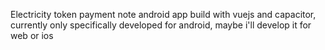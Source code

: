 Electricity token payment note android app build with vuejs and capacitor, currently only specifically developed for android, maybe i'll develop it for web or ios
